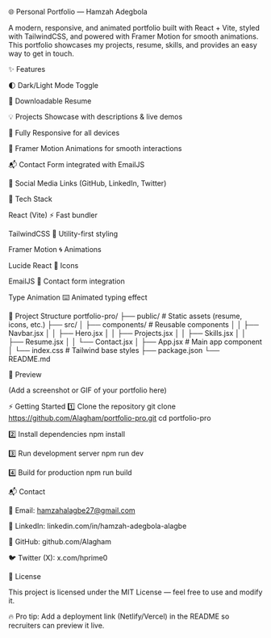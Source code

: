 🌐 Personal Portfolio — Hamzah Adegbola

A modern, responsive, and animated portfolio built with React + Vite, styled with TailwindCSS, and powered with Framer Motion for smooth animations.
This portfolio showcases my projects, resume, skills, and provides an easy way to get in touch.

✨ Features

🌓 Dark/Light Mode Toggle

📄 Downloadable Resume

💡 Projects Showcase with descriptions & live demos

📱 Fully Responsive for all devices

🎨 Framer Motion Animations for smooth interactions

📬 Contact Form integrated with EmailJS

🔗 Social Media Links (GitHub, LinkedIn, Twitter)

🚀 Tech Stack

React (Vite) ⚡ Fast bundler

TailwindCSS 🎨 Utility-first styling

Framer Motion 🌀 Animations

Lucide React 🎯 Icons

EmailJS 📧 Contact form integration

Type Animation ⌨️ Animated typing effect

📂 Project Structure
portfolio-pro/
├── public/               # Static assets (resume, icons, etc.)
├── src/
│   ├── components/       # Reusable components
│   │   ├── Navbar.jsx
│   │   ├── Hero.jsx
│   │   ├── Projects.jsx
│   │   ├── Skills.jsx
│   │   ├── Resume.jsx
│   │   └── Contact.jsx
│   ├── App.jsx           # Main app component
│   └── index.css         # Tailwind base styles
├── package.json
└── README.md

📸 Preview

(Add a screenshot or GIF of your portfolio here)

⚡ Getting Started
1️⃣ Clone the repository
git clone https://github.com/Alagham/portfolio-pro.git
cd portfolio-pro

2️⃣ Install dependencies
npm install

3️⃣ Run development server
npm run dev

4️⃣ Build for production
npm run build

📬 Contact

📧 Email: hamzahalagbe27@gmail.com

💼 LinkedIn: linkedin.com/in/hamzah-adegbola-alagbe

🐙 GitHub: github.com/Alagham

🐦 Twitter (X): x.com/hprime0

📝 License

This project is licensed under the MIT License — feel free to use and modify it.

🔥 Pro tip: Add a deployment link (Netlify/Vercel) in the README so recruiters can preview it live.